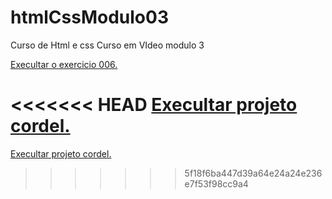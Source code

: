 # htmlCssModulo03
Curso de Html e css Curso em VIdeo modulo 3

<a href= "https://dirlei12.github.io/htmlCssModulo03/Exercicios/ex22/fundo006.html" target="_blank"> Execultar o exercicio 006.</a>

<<<<<<< HEAD
<a href="https://dirlei12.github.io/htmlCssModulo03/tree/main/Desafios/projetoCordel" target="_blank" >Execultar projeto cordel.</a>
=======
<a href="https://dirlei12.github.io/htmlCssModulo03/Desafios/projetoCordel" >Execultar projeto cordel.</a>
>>>>>>> 5f18f6ba447d39a64e24a24e236e7f53f98cc9a4

